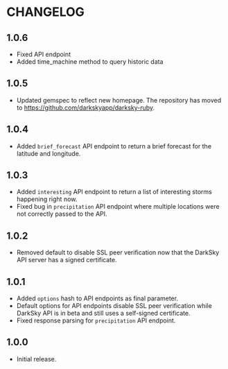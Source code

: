 # CHANGELOG

## 1.0.6

* Fixed API endpoint
* Added time_machine method to query historic data

## 1.0.5

* Updated gemspec to reflect new homepage. The repository has moved to https://github.com/darkskyapp/darksky-ruby.

## 1.0.4

* Added `brief_forecast` API endpoint to return a brief forecast for the latitude and longitude.

## 1.0.3

* Added `interesting` API endpoint to return a list of interesting storms happening right now.
* Fixed bug in `precipitation` API endpoint where multiple locations were not correctly passed to the API.

## 1.0.2

* Removed default to disable SSL peer verification now that the DarkSky API server has a signed certificate.

## 1.0.1

* Added `options` hash to API endpoints as final parameter.
* Default options for API endpoints disable SSL peer verification while DarkSky API is in beta and still uses a self-signed certificate.
* Fixed response parsing for `precipitation` API endpoint.

## 1.0.0

* Initial release.
